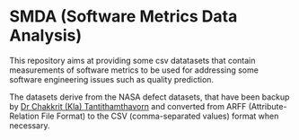 # SMDA (Software Metrics Data Analysis)

This repository aims at providing some csv datatasets that contain measurements of software metrics to be used for addressing some software engineering issues such as quality prediction. 

The datasets derive from the NASA defect datasets, that have been backup by [Dr Chakkrit (Kla) Tantithamthavorn](
https://github.com/klainfo/NASADefectDataset) and converted from ARFF (Attribute-Relation File Format) to the CSV (comma-separated values) format when necessary.
